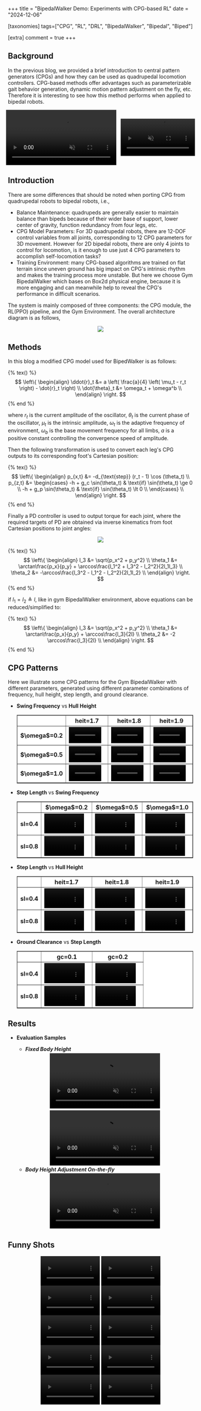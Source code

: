+++
title = "BipedalWalker Demo: Experiments with CPG-based RL"
date = "2024-12-06"

[taxonomies]
tags=["CPG", "RL", "DRL", "BipedalWalker", "Bipedal", "Biped"]

[extra]
comment = true
+++



## Background

In the previous blog, we provided a brief introduction to central pattern generators (CPGs) and how they can be used as quadrupedal locomotion controllers. CPG-based methods offer advantages such as parameterizable gait behavior generation, dynamic motion pattern adjustment on the fly, etc. Therefore it is interesting to see how this method performs when applied to bipedal robots.

<div style="display:flex;justify-content:center;align-items:center;">
<video width="auto" oncontextmenu="return false;" nocontrols autoplay loop muted disablepictureinpicture preload=metadata>
    <source src="{{ url(path="vids/cpg_patterns/eval_freq.0.3-0.9_heit.1.8_sl.0.48_gcgp.0.18.0.08-episode-0_crop.webm") }}" type="video/webm">
    Your browser does not support the video tag.
</video>
&nbsp;&nbsp;&nbsp;
<video width="40%" oncontextmenu="return false;" nocontrols autoplay loop muted disablepictureinpicture preload=metadata>
    <source src="{{ url(path="vids/cpg_rl/f8_cpg.mp4") }}" type="video/mp4">
    Your browser does not support the video tag.
</video>
</div>


<!-- more -->


## Introduction

There are some differences that should be noted when porting CPG from quadrupedal robots to bipedal robots, i.e.,

- Balance Maintenance: quadrupeds are generally easier to maintain balance than bipeds because of their wider base of support, lower center of gravity, function redundancy from four legs, etc.
- CPG Model Parameters: For 3D quadrupedal robots, there are 12-DOF control variables from all joints, corresponding to 12 CPG parameters for 3D movement. However for 2D bipedal robots, there are only 4 joints to control for locomotion, is it enough to use just 4 CPG parameters to accomplish self-locomotion tasks?
- Training Environment: many CPG-based algorithms are trained on flat terrain since uneven ground has big impact on CPG's intrinsic rhythm and makes the training process more unstable. But here we choose Gym BipedalWalker which bases on Box2d physical engine, because it is more engaging and can meanwhile help to reveal the CPG's performance in difficult scenarios.

The system is mainly composed of three components: the CPG module, the RL(PPO) pipeline, and the Gym Environment. The overall architecture diagram is as follows,
<center>
<figure>
    <img src="imgs/system_arch.png"/>
    <figcaption>
    </figcaption>
</figure>
</center>



## Methods

In this blog a modified CPG model used for BipedWalker is as follows:

{% tex() %}
$$
\left\{
\begin{align}
    \ddot{r}_t &= a \left( \frac{a}{4} \left( \mu_t - r_t \right) - \dot{r}_t \right) \\
    \dot{\theta}_t &= \omega_t + \omega^b \\
\end{align}
\right.
$$
{% end %}

where $r_t$ is the current amplitude of the oscillator, $\theta_t$ is the current phase of the oscillator, $\mu_t$ is the intrinsic amplitude, $\omega_t$ is the adaptive frequency of environment, $\omega_b$ is the base movement frequency for all limbs, $a$ is a positive constant controlling the convergence speed of amplitude.

Then the following transformation is used to convert each leg's CPG outputs to its corresponding foot's Cartesian position:

{% tex() %}
$$
\left\{
\begin{align}
    p_{x,t} &= -d_{\text{step}} (r_t - 1) \cos (\theta_t) \\
    p_{z,t} &= \begin{cases}
        -h + g_c \sin(\theta_t) & \text{if} \sin(\theta_t) \ge 0 \\
        -h + g_p \sin(\theta_t) & \text{if} \sin(\theta_t) \lt 0 \\
    \end{cases} \\
\end{align}
\right.
$$
{% end %}

Finally a PD controller is used to output torque for each joint, where the required targets of PD are obtained via inverse kinematics from foot Cartesian positions to joint angles:

<center>
<figure>
    <img src="imgs/leg_kinematics.png"/>
    <figcaption>
    </figcaption>
</figure>
</center>

{% tex() %}
$$
\left\{
\begin{align}
    l_3 &= \sqrt{p_x^2 + p_y^2} \\
    \theta_1 &= \arctan\frac{p_x}{p_y} + \arccos\frac{l_1^2 + l_3^2 - l_2^2}{2l_1l_3} \\
    \theta_2 &= -\arccos\frac{l_3^2 - l_1^2 - l_2^2}{2l_1l_2} \\
\end{align}
\right.
$$
{% end %}

if $l_1 = l_2 \triangleq l$, like in gym BipedalWalker environment, above equations can be reduced/simplified to:

{% tex() %}
$$
\left\{
\begin{align}
    l_3 &= \sqrt{p_x^2 + p_y^2} \\
    \theta_1 &= \arctan\frac{p_x}{p_y} + \arccos\frac{l_3}{2l} \\
    \theta_2 &= -2 \arccos\frac{l_3}{2l} \\
\end{align}
\right.
$$
{% end %}



## CPG Patterns

Here we illustrate some CPG patterns for the Gym BipedalWalker with different parameters, generated using different parameter combinations of frequency, hull height, step length, and ground clearance.

- **Swing Frequency** vs **Hull Height**

    <table width="100%" border="1" bgcolor="#ffffff">
        <colgroup>
            <col width="5%"><col width="5%">
            <col width="5%"><col width="5%">
            <col width="5%"><col width="5%">
            <col width="5%"><col width="5%">
            <col width="5%"><col width="5%">
            <col width="5%"><col width="5%">
            <col width="5%"><col width="5%">
            <col width="5%"><col width="5%">
            <col width="5%"><col width="5%">
            <col width="5%"><col width="5%">
        </colgroup>
        <tr>
            <th colspan=2 style="text-align:center;vertical-align:middle;"></th>
            <th colspan=6 style="text-align:center;vertical-align:middle;">heit=1.7</th>
            <th colspan=6 style="text-align:center;vertical-align:middle;">heit=1.8</th>
            <th colspan=6 style="text-align:center;vertical-align:middle;">heit=1.9</th>
        </tr>
        <tr>
            <th colspan=2 style="text-align:center;vertical-align:middle;">$\omega$=0.2</th>
            <td colspan=6>
            <video src="vids/cpg_patterns/heit_freq/eval_freq.0.2_heit.1.7_sl.0.60_gcgp.0.20.0.06-episode-0_crop.webm" type="video/mp4" width=90% autoplay loop muted/>
            </td>
            <td colspan=6>
            <video src="vids/cpg_patterns/heit_freq/eval_freq.0.2_heit.1.8_sl.0.60_gcgp.0.20.0.06-episode-0_crop.webm" type="video/mp4" width=90% autoplay loop muted/>
            </td>
            <td colspan=6>
            <video src="vids/cpg_patterns/heit_freq/eval_freq.0.2_heit.1.9_sl.0.60_gcgp.0.20.0.06-episode-0_crop.webm" type="video/mp4" width=90% autoplay loop muted/>
            </td>
        </tr>
        <tr>
            <th colspan=2 style="text-align:center;vertical-align:middle;">$\omega$=0.5</th>
            <td colspan=6>
            <video src="vids/cpg_patterns/heit_freq/eval_freq.0.5_heit.1.7_sl.0.60_gcgp.0.20.0.06-episode-0_crop.webm" type="video/mp4" width=90% autoplay loop muted/>
            </td>
            <td colspan=6>
            <video src="vids/cpg_patterns/heit_freq/eval_freq.0.5_heit.1.8_sl.0.60_gcgp.0.20.0.06-episode-0_crop.webm" type="video/mp4" width=90% autoplay loop muted/>
            </td>
            <td colspan=6>
            <video src="vids/cpg_patterns/heit_freq/eval_freq.0.5_heit.1.9_sl.0.60_gcgp.0.20.0.06-episode-0_crop.webm" type="video/mp4" width=90% autoplay loop muted/>
            </td>
        </tr>
        <tr>
            <th colspan=2 style="text-align:center;vertical-align:middle;">$\omega$=1.0</th>
            <td colspan=6>
            <video src="vids/cpg_patterns/heit_freq/eval_freq.1.0_heit.1.7_sl.0.60_gcgp.0.20.0.06-episode-0_crop.webm" type="video/mp4" width=90% autoplay loop muted/>
            </td>
            <td colspan=6>
            <video src="vids/cpg_patterns/heit_freq/eval_freq.1.0_heit.1.8_sl.0.60_gcgp.0.20.0.06-episode-0_crop.webm" type="video/mp4" width=90% autoplay loop muted/>
            </td>
            <td colspan=6>
            <video src="vids/cpg_patterns/heit_freq/eval_freq.1.0_heit.1.9_sl.0.60_gcgp.0.20.0.06-episode-0_crop.webm" type="video/mp4" width=90% autoplay loop muted/>
            </td>
        </tr>
    </table>

- **Step Length** vs **Swing Frequency**

    <table width="100%" border="1" bgcolor="#ffffff">
        <colgroup>
            <col width="5%"><col width="5%">
            <col width="5%"><col width="5%">
            <col width="5%"><col width="5%">
            <col width="5%"><col width="5%">
            <col width="5%"><col width="5%">
            <col width="5%"><col width="5%">
            <col width="5%"><col width="5%">
            <col width="5%"><col width="5%">
            <col width="5%"><col width="5%">
            <col width="5%"><col width="5%">
        </colgroup>
        <tr>
            <th colspan=2 style="text-align:center;vertical-align:middle;"></th>
            <th colspan=6 style="text-align:center;vertical-align:middle;">$\omega$=0.2</th>
            <th colspan=6 style="text-align:center;vertical-align:middle;">$\omega$=0.5</th>
            <th colspan=6 style="text-align:center;vertical-align:middle;">$\omega$=1.0</th>
        </tr>
        <tr>
            <th colspan=2 style="text-align:center;vertical-align:middle;">sl=0.4</th>
            <td colspan=6>
            <video src="vids/cpg_patterns/sl_freq/eval_freq.0.2_heit.1.8_sl.0.40_gcgp.0.20.0.06-episode-0_crop.webm" type="video/mp4" width=90% autoplay loop muted/>
            </td>
            <td colspan=6>
            <video src="vids/cpg_patterns/sl_freq/eval_freq.0.5_heit.1.8_sl.0.40_gcgp.0.20.0.06-episode-0_crop.webm" type="video/mp4" width=90% autoplay loop muted/>
            </td>
            <td colspan=6>
            <video src="vids/cpg_patterns/sl_freq/eval_freq.1.0_heit.1.8_sl.0.40_gcgp.0.20.0.06-episode-0_crop.webm" type="video/mp4" width=90% autoplay loop muted/>
            </td>
        </tr>
        <tr>
            <th colspan=2 style="text-align:center;vertical-align:middle;">sl=0.8</th>
            <td colspan=6>
            <video src="vids/cpg_patterns/sl_freq/eval_freq.0.2_heit.1.8_sl.0.80_gcgp.0.20.0.06-episode-0_crop.webm" type="video/mp4" width=90% autoplay loop muted/>
            </td>
            <td colspan=6>
            <video src="vids/cpg_patterns/sl_freq/eval_freq.0.5_heit.1.8_sl.0.80_gcgp.0.20.0.06-episode-0_crop.webm" type="video/mp4" width=90% autoplay loop muted/>
            </td>
            <td colspan=6>
            <video src="vids/cpg_patterns/sl_freq/eval_freq.1.0_heit.1.8_sl.0.80_gcgp.0.20.0.06-episode-0_crop.webm" type="video/mp4" width=90% autoplay loop muted/>
            </td>
        </tr>
    </table>

- **Step Length** vs **Hull Height**

    <table width="100%" border="1" bgcolor="#ffffff">
        <colgroup>
            <col width="5%"><col width="5%">
            <col width="5%"><col width="5%">
            <col width="5%"><col width="5%">
            <col width="5%"><col width="5%">
            <col width="5%"><col width="5%">
            <col width="5%"><col width="5%">
            <col width="5%"><col width="5%">
            <col width="5%"><col width="5%">
            <col width="5%"><col width="5%">
            <col width="5%"><col width="5%">
        </colgroup>
        <tr>
            <th colspan=2 style="text-align:center;vertical-align:middle;"></th>
            <th colspan=6 style="text-align:center;vertical-align:middle;">heit=1.7</th>
            <th colspan=6 style="text-align:center;vertical-align:middle;">heit=1.8</th>
            <th colspan=6 style="text-align:center;vertical-align:middle;">heit=1.9</th>
        </tr>
        <tr>
            <th colspan=2 style="text-align:center;vertical-align:middle;">sl=0.4</th>
            <td colspan=6>
            <video src="vids/cpg_patterns/sl_heit/eval_freq.0.5_heit.1.7_sl.0.40_gcgp.0.20.0.06-episode-0_crop.webm" type="video/mp4" width=90% autoplay loop muted/>
            </td>
            <td colspan=6>
            <video src="vids/cpg_patterns/sl_heit/eval_freq.0.5_heit.1.8_sl.0.40_gcgp.0.20.0.06-episode-0_crop.webm" type="video/mp4" width=90% autoplay loop muted/>
            </td>
            <td colspan=6>
            <video src="vids/cpg_patterns/sl_heit/eval_freq.0.5_heit.1.9_sl.0.40_gcgp.0.20.0.06-episode-0_crop.webm" type="video/mp4" width=90% autoplay loop muted/>
            </td>
        </tr>
        <tr>
            <th colspan=2 style="text-align:center;vertical-align:middle;">sl=0.8</th>
            <td colspan=6>
            <video src="vids/cpg_patterns/sl_heit/eval_freq.0.5_heit.1.7_sl.0.80_gcgp.0.20.0.06-episode-0_crop.webm" type="video/mp4" width=90% autoplay loop muted/>
            </td>
            <td colspan=6>
            <video src="vids/cpg_patterns/sl_heit/eval_freq.0.5_heit.1.8_sl.0.80_gcgp.0.20.0.06-episode-0_crop.webm" type="video/mp4" width=90% autoplay loop muted/>
            </td>
            <td colspan=6>
            <video src="vids/cpg_patterns/sl_heit/eval_freq.0.5_heit.1.9_sl.0.80_gcgp.0.20.0.06-episode-0_crop.webm" type="video/mp4" width=90% autoplay loop muted/>
            </td>
        </tr>
    </table>

- **Ground Clearance** vs **Step Length**

    <table width="100%" border="1" bgcolor="#ffffff">
        <colgroup>
            <col width="5%"><col width="5%">
            <col width="5%"><col width="5%">
            <col width="5%"><col width="5%">
            <col width="5%"><col width="5%">
            <col width="5%"><col width="5%">
            <col width="5%"><col width="5%">
            <col width="5%"><col width="5%">
            <col width="5%"><col width="5%">
            <col width="5%"><col width="5%">
            <col width="5%"><col width="5%">
        </colgroup>
        <tr>
            <th colspan=2 style="text-align:center;vertical-align:middle;"></th>
            <th colspan=6 style="text-align:center;vertical-align:middle;">gc=0.1</th>
            <th colspan=6 style="text-align:center;vertical-align:middle;">gc=0.2</th>
        </tr>
        <tr>
            <th colspan=2 style="text-align:center;vertical-align:middle;">sl=0.4</th>
            <td colspan=6>
            <video src="vids/cpg_patterns/gc_sl/eval_freq.0.5_heit.1.8_sl.0.40_gcgp.0.10.0.03-episode-0_crop.webm" type="video/mp4" width=90% autoplay loop muted/>
            </td>
            <td colspan=6>
            <video src="vids/cpg_patterns/gc_sl/eval_freq.0.5_heit.1.8_sl.0.40_gcgp.0.20.0.06-episode-0_crop.webm" type="video/mp4" width=90% autoplay loop muted/>
            </td>
        </tr>
        <tr>
            <th colspan=2 style="text-align:center;vertical-align:middle;">sl=0.8</th>
            <td colspan=6>
            <video src="vids/cpg_patterns/gc_sl/eval_freq.0.5_heit.1.8_sl.0.80_gcgp.0.10.0.03-episode-0_crop.webm" type="video/mp4" width=90% autoplay loop muted/>
            </td>
            <td colspan=6>
            <video src="vids/cpg_patterns/gc_sl/eval_freq.0.5_heit.1.8_sl.0.80_gcgp.0.20.0.06-episode-0_crop.webm" type="video/mp4" width=90% autoplay loop muted/>
            </td>
        </tr>
    </table>



## Results

<!-- - **Training Efficiency** -->


- **Evaluation Samples**

    - ***Fixed Body Height***
    <div style="display:flex;justify-content:center;text-align:center;flex-wrap:wrap;row-gap:1%;column-gap:1%;">
    <div style="display:inline-flex;width:80%;justify-content:center;text-align:center;flex-wrap:wrap;margin-top:0.5%;margin-bottom:0.5%;">
        <video src="vids/cpg_rl/f8_cpg.mp4" width=auto oncontextmenu="return false;" controls autoplay loop muted disablepictureinpicture preload=metadata/>
    </div>
    <div style="display:inline-flex;width:auto;justify-content:center;text-align:center;flex-wrap:wrap;margin-top:0.5%;margin-bottom:0.5%;">
        <video src="vids/cpg_rl/h1.8.mp4" width=auto oncontextmenu="return false;" controls autoplay loop muted disablepictureinpicture preload=metadata/>
    </div>
    </div>

    - ***Body Height Adjustment On-the-fly***
    <div style="display:flex;justify-content:center;text-align:center;flex-wrap:wrap;row-gap:1%;column-gap:1%;">
    <div style="display:inline-flex;width:80%;justify-content:center;text-align:center;flex-wrap:wrap;margin-top:0.5%;margin-bottom:0.5%;">
        <video src="vids/adjust_height_f7_p1.5d0.1.webm" width=auto oncontextmenu="return false;" controls autoplay loop muted disablepictureinpicture preload=metadata/>
    </div>
    </div>



## Funny Shots

<div style="display:flex;justify-content:center;text-align:center;flex-wrap:wrap;">
<div style="display:inline-flex;width:80%;row-gap:1%;column-gap:1%;justify-content:center;text-align:center;flex-wrap:wrap;">
    <video width="40%" src="vids/funny_shots/single_leg.mp4" oncontextmenu="return false;" controls autoplay loop muted disablepictureinpicture preload=metadata>
    </video>
    <video width="40%" src="vids/funny_shots/single_leg_ht1.9.mp4" oncontextmenu="return false;" controls autoplay loop muted disablepictureinpicture preload=metadata>
    </video>
    <video width="40%" src="vids/funny_shots/f10_cpg_jump.mp4" oncontextmenu="return false;" controls autoplay loop muted disablepictureinpicture preload=metadata>
    </video>
    <video width="40%" src="vids/funny_shots/f30_cpg_jump_fancy.mp4" oncontextmenu="return false;" controls autoplay loop muted disablepictureinpicture preload=metadata>
    </video>
    <video width="40%" src="vids/funny_shots/bs256_nenv128_gc_jump.mp4" oncontextmenu="return false;" controls autoplay loop muted disablepictureinpicture preload=metadata>
    </video>
    <video width="40%" src="vids/funny_shots/raw_1.mp4" oncontextmenu="return false;" controls autoplay loop muted disablepictureinpicture preload=metadata>
    </video>
    <video width="40%" src="vids/funny_shots/raw_4.mp4" oncontextmenu="return false;" controls autoplay loop muted disablepictureinpicture preload=metadata>
    </video>
    <video width="40%" src="vids/funny_shots/f100_cpg_mincing_step.mp4" oncontextmenu="return false;" controls autoplay loop muted disablepictureinpicture preload=metadata>
    </video>
    <video width="40%" src="vids/funny_shots/walk_head_down.mp4" oncontextmenu="return false;" controls autoplay loop muted disablepictureinpicture preload=metadata>
    </video>
    <video width="40%" src="vids/funny_shots/walk_head_up.mp4" oncontextmenu="return false;" controls autoplay loop muted disablepictureinpicture preload=metadata>
    </video>
</div>
</div>
